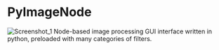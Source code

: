 # PyImageNode
![Screenshot_1](https://github.com/AhmedAhmedEG/PyImageNode/assets/16827679/de285267-4c85-459a-8045-c8d3ce530b87)
Node-based image processing GUI interface written in python, preloaded with many categories of filters.
